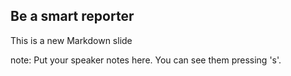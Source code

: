 ##  Be a smart reporter

This is a new Markdown slide

note:
    Put your speaker notes here.
    You can see them pressing 's'.
